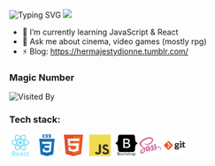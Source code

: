 <img src="https://readme-typing-svg.demolab.com?font=Fira+Code&size=25&pause=1000&color=FFA9C3&background=34FFA500&width=435&lines=Are+you+winning%2C+daughter%3F;Yes+dad%2C+my+code+works" alt="Typing SVG" />
<img src="https://64.media.tumblr.com/e6f869901505d35c1f7e6d8622037bcb/8530cff83e7c4ad0-2c/s1280x1920/b524a531706b411736f3003d19a14fcbb6f398f8.gifv" />
<!--
**eyesmaybeyes/eyesmaybeyes** is a ✨ _special_ ✨ repository because its `README.md` (this file) appears on your GitHub profile.
    -->

-   🍓 I’m currently learning JavaScript & React
-   🍿 Ask me about cinema, video games (mostly rpg)
-   ⚡ Blog: https://hermajestydionne.tumblr.com/

### Magic Number

![Visited By](https://count.getloli.com/get/@eyesmaybeyes?theme=gelbooru)

### Tech stack:

<div>
  <img src="https://github.com/devicons/devicon/blob/master/icons/react/react-original-wordmark.svg" title="React" alt="React" width="40" height="40"/>&nbsp;
  <img src="https://github.com/devicons/devicon/blob/master/icons/css3/css3-plain-wordmark.svg" title="CSS3" alt="CSS" width="40" height="40"/>&nbsp;
  <img src="https://github.com/devicons/devicon/blob/master/icons/html5/html5-original.svg" title="HTML5" alt="HTML" width="40" height="40"/>&nbsp;
  <img src="https://github.com/devicons/devicon/blob/master/icons/javascript/javascript-original.svg" title="JavaScript" alt="JavaScript" width="40" height="40"/>&nbsp;
  <img src="https://github.com/devicons/devicon/blob/master/icons/bootstrap/bootstrap-plain-wordmark.svg" title="bootstrap" alt="bootstrap" width="40" height="40"/>
  <img src="https://github.com/devicons/devicon/blob/master/icons/sass/sass-original.svg" title="Sass" alt="Sass" width="40" height="40"/>
  <img src="https://github.com/devicons/devicon/blob/master/icons/git/git-original-wordmark.svg" title="Git" alt="Git" width="40" height="40"/>
</div>

